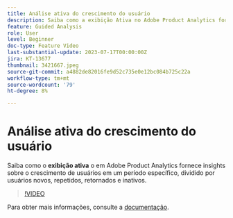 ```yaml
---
title: Análise ativa do crescimento do usuário
description: Saiba como a exibição Ativa no Adobe Product Analytics fornece insights sobre o crescimento de usuários em um período específico, dividido por usuários novos, repetidos, retornados e inativos.
feature: Guided Analysis
role: User
level: Beginner
doc-type: Feature Video
last-substantial-update: 2023-07-17T00:00:00Z
jira: KT-13677
thumbnail: 3421667.jpeg
source-git-commit: a4882de82016fe9d52c735e0e12bc084b725c22a
workflow-type: tm+mt
source-wordcount: '79'
ht-degree: 8%

---
```



# Análise ativa do crescimento do usuário

Saiba como o **exibição ativa** o em Adobe Product Analytics fornece insights sobre o crescimento de usuários em um período específico, dividido por usuários novos, repetidos, retornados e inativos.

>[!VIDEO](https://video.tv.adobe.com/v/3421667/?learn=on)

Para obter mais informações, consulte a [documentação](https://experienceleague.adobe.com/docs/analytics-platform/using/guided-analysis/user-growth/active.html).
